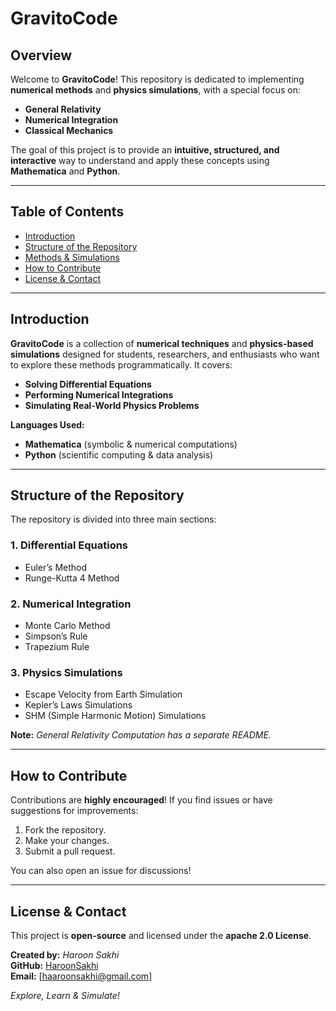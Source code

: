 # GravitoCode

## Overview
Welcome to **GravitoCode**! This repository is dedicated to implementing **numerical methods** and **physics simulations**, with a special focus on:
- **General Relativity**
- **Numerical Integration**
- **Classical Mechanics**

The goal of this project is to provide an **intuitive, structured, and interactive** way to understand and apply these concepts using **Mathematica** and **Python**.

---

## Table of Contents
- [Introduction](#introduction)  
- [Structure of the Repository](#structure-of-the-repository)  
- [Methods & Simulations](#methods--simulations)  
- [How to Contribute](#how-to-contribute)  
- [License & Contact](#license--contact)  

---

## Introduction
**GravitoCode** is a collection of **numerical techniques** and **physics-based simulations** designed for students, researchers, and enthusiasts who want to explore these methods programmatically. It covers:
- **Solving Differential Equations**
- **Performing Numerical Integrations**
- **Simulating Real-World Physics Problems**

**Languages Used:**  
- **Mathematica** (symbolic & numerical computations)
- **Python** (scientific computing & data analysis)

---

## Structure of the Repository
The repository is divided into three main sections:

### 1. Differential Equations
- Euler’s Method  
- Runge-Kutta 4 Method  

### 2. Numerical Integration
- Monte Carlo Method  
- Simpson’s Rule  
- Trapezium Rule  

### 3. Physics Simulations
- Escape Velocity from Earth Simulation  
- Kepler’s Laws Simulations  
- SHM (Simple Harmonic Motion) Simulations  

**Note:** *General Relativity Computation has a separate README.*

---

## How to Contribute
Contributions are **highly encouraged**! If you find issues or have suggestions for improvements:
1. Fork the repository.  
2. Make your changes.  
3. Submit a pull request.  

You can also open an issue for discussions!

---

## License & Contact
This project is **open-source** and licensed under the **apache 2.0 License**.

**Created by:** *Haroon Sakhi*  
**GitHub:** [HaroonSakhi](https://github.com/HaroonSakhi)  
**Email:** [haaroonsakhi@gmail.com]  

*Explore, Learn & Simulate!*


